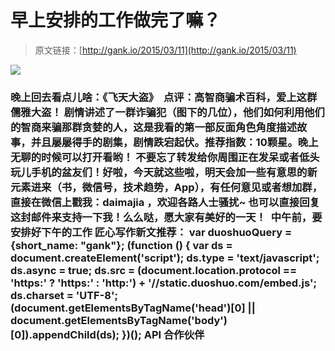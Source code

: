 # 早上安排的工作做完了嘛？

> 原文链接：[http://gank.io/2015/03/11](http://gank.io/2015/03/11)

![](http://gallery.tinyletterapp.com/57d4f133e76db11f2b69783423182a7b0784c383/images/d238e85e-a629-499c-831b-7ecd1cd6246d.jpg)

### 晚上回去看点儿啥：《飞天大盗》&nbsp;&nbsp;点评：高智商骗术百科，爱上这群儒雅大盗！ 剧情讲述了一群诈骗犯（图下的几位），他们如何利用他们的智商来骗那群贪婪的人，这是我看的第一部反面角色角度描述故事，并且屡屡得手的剧集，剧情跌宕起伏。推荐指数：10颗星。晚上无聊的时候可以打开看哟！&nbsp;不要忘了转发给你周围正在发呆或者低头玩儿手机的盆友们！好啦，今天就这些啦，明天会加一些有意思的新元素进来（书，微信号，技术趋势，App），有任何意见或者想加群，直接在微信上戳我：daimajia ，欢迎各路人士骚扰~ 也可以直接回复这封邮件来支持一下我！么么哒，愿大家有美好的一天！&nbsp;                                                                        中午前，要安排好下午的工作                                                                                                                                            匠心写作新文推荐：                                                                                var duoshuoQuery = {short_name: "gank"};    (function () {        var ds = document.createElement('script');        ds.type = 'text/javascript';        ds.async = true;        ds.src = (document.location.protocol == 'https:' ? 'https:' : 'http:') + '//static.duoshuo.com/embed.js';        ds.charset = 'UTF-8';        (document.getElementsByTagName('head')[0]        || document.getElementsByTagName('body')[0]).appendChild(ds);    })();                                API                            合作伙伴                                    


